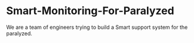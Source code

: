 # Smart-Monitoring-For-Paralyzed
We are a team of engineers trying to build a Smart support system for the paralyzed.
